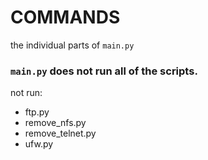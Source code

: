 # COMMANDS
the individual parts of `main.py`

### `main.py` does not run all of the scripts.
not run:
* ftp.py
* remove_nfs.py
* remove_telnet.py
* ufw.py
